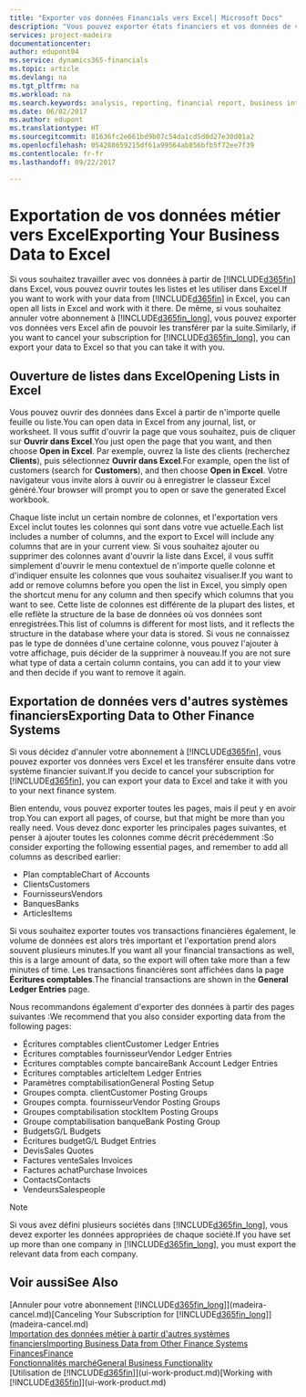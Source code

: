```yaml
---
title: "Exporter vos données Financials vers Excel| Microsoft Docs"
description: "Vous pouvez exporter états financiers et vos données de veille économique de Dynamics 365 for Financials vers Excel, ou ouvrir vos données Financials dans Excel."
services: project-madeira
documentationcenter: 
author: edupont04
ms.service: dynamics365-financials
ms.topic: article
ms.devlang: na
ms.tgt_pltfrm: na
ms.workload: na
ms.search.keywords: analysis, reporting, financial report, business intelligence, BI, Excel
ms.date: 06/02/2017
ms.author: edupont
ms.translationtype: HT
ms.sourcegitcommit: 81636fc2e661bd9b07c54da1cd5d0d27e30d01a2
ms.openlocfilehash: 054288659215df61a99564ab856bfb5f72ee7f39
ms.contentlocale: fr-fr
ms.lasthandoff: 09/22/2017

---
```

# <a name="exporting-your-business-data-to-excel"></a><span data-ttu-id="694bc-103">Exportation de vos données métier vers Excel</span><span class="sxs-lookup"><span data-stu-id="694bc-103">Exporting Your Business Data to Excel</span></span>
<span data-ttu-id="694bc-104">Si vous souhaitez travailler avec vos données à partir de [!INCLUDE[d365fin](includes/d365fin_md.md)] dans Excel, vous pouvez ouvrir toutes les listes et les utiliser dans Excel.</span><span class="sxs-lookup"><span data-stu-id="694bc-104">If you want to work with your data from [!INCLUDE[d365fin](includes/d365fin_md.md)] in Excel, you can open all lists in Excel and work with it there.</span></span> <span data-ttu-id="694bc-105">De même, si vous souhaitez annuler votre abonnement à [!INCLUDE[d365fin_long](includes/d365fin_long_md.md)], vous pouvez exporter vos données vers Excel afin de pouvoir les transférer par la suite.</span><span class="sxs-lookup"><span data-stu-id="694bc-105">Similarly, if you want to cancel your subscription for [!INCLUDE[d365fin_long](includes/d365fin_long_md.md)], you can export your data to Excel so that you can take it with you.</span></span>

## <a name="opening-lists-in-excel"></a><span data-ttu-id="694bc-106">Ouverture de listes dans Excel</span><span class="sxs-lookup"><span data-stu-id="694bc-106">Opening Lists in Excel</span></span>
<span data-ttu-id="694bc-107">Vous pouvez ouvrir des données dans Excel à partir de n'importe quelle feuille ou liste.</span><span class="sxs-lookup"><span data-stu-id="694bc-107">You can open data in Excel from any journal, list, or worksheet.</span></span> <span data-ttu-id="694bc-108">Il vous suffit d'ouvrir la page que vous souhaitez, puis de cliquer sur **Ouvrir dans Excel**.</span><span class="sxs-lookup"><span data-stu-id="694bc-108">You just open the page that you want, and then choose **Open in Excel**.</span></span> <span data-ttu-id="694bc-109">Par exemple, ouvrez la liste des clients (recherchez **Clients**), puis sélectionnez **Ouvrir dans Excel**.</span><span class="sxs-lookup"><span data-stu-id="694bc-109">For example, open the list of customers (search for **Customers**), and then choose **Open in Excel**.</span></span> <span data-ttu-id="694bc-110">Votre navigateur vous invite alors à ouvrir ou à enregistrer le classeur Excel généré.</span><span class="sxs-lookup"><span data-stu-id="694bc-110">Your browser will prompt you to open or save the generated Excel workbook.</span></span>  

<span data-ttu-id="694bc-111">Chaque liste inclut un certain nombre de colonnes, et l'exportation vers Excel inclut toutes les colonnes qui sont dans votre vue actuelle.</span><span class="sxs-lookup"><span data-stu-id="694bc-111">Each list includes a number of columns, and the export to Excel will include any columns that are in your current view.</span></span> <span data-ttu-id="694bc-112">Si vous souhaitez ajouter ou supprimer des colonnes avant d'ouvrir la liste dans Excel, il vous suffit simplement d'ouvrir le menu contextuel de n'importe quelle colonne et d'indiquer ensuite les colonnes que vous souhaitez visualiser.</span><span class="sxs-lookup"><span data-stu-id="694bc-112">If you want to add or remove columns before you open the list in Excel, you simply open the shortcut menu for any column and then specify which columns that you want to see.</span></span> <span data-ttu-id="694bc-113">Cette liste de colonnes est différente de la plupart des listes, et elle reflète la structure de la base de données où vos données sont enregistrées.</span><span class="sxs-lookup"><span data-stu-id="694bc-113">This list of columns is different for most lists, and it reflects the structure in the database where your data is stored.</span></span> <span data-ttu-id="694bc-114">Si vous ne connaissez pas le type de données d'une certaine colonne, vous pouvez l'ajouter à votre affichage, puis décider de la supprimer à nouveau.</span><span class="sxs-lookup"><span data-stu-id="694bc-114">If you are not sure what type of data a certain column contains, you can add it to your view and then decide if you want to remove it again.</span></span>  

## <a name="exporting-data-to-other-finance-systems"></a><span data-ttu-id="694bc-115">Exportation de données vers d'autres systèmes financiers</span><span class="sxs-lookup"><span data-stu-id="694bc-115">Exporting Data to Other Finance Systems</span></span>
<span data-ttu-id="694bc-116">Si vous décidez d'annuler votre abonnement à [!INCLUDE[d365fin](includes/d365fin_md.md)], vous pouvez exporter vos données vers Excel et les transférer ensuite dans votre système financier suivant.</span><span class="sxs-lookup"><span data-stu-id="694bc-116">If you decide to cancel your subscription for [!INCLUDE[d365fin](includes/d365fin_md.md)], you can export your data to Excel and take it with you to your next finance system.</span></span>  

<span data-ttu-id="694bc-117">Bien entendu, vous pouvez exporter toutes les pages, mais il peut y en avoir trop.</span><span class="sxs-lookup"><span data-stu-id="694bc-117">You can export all pages, of course, but that might be more than you really need.</span></span> <span data-ttu-id="694bc-118">Vous devez donc exporter les principales pages suivantes, et penser à ajouter toutes les colonnes comme décrit précédemment :</span><span class="sxs-lookup"><span data-stu-id="694bc-118">So consider exporting the following essential pages, and remember to add all columns as described earlier:</span></span>  

* <span data-ttu-id="694bc-119">Plan comptable</span><span class="sxs-lookup"><span data-stu-id="694bc-119">Chart of Accounts</span></span>  
* <span data-ttu-id="694bc-120">Clients</span><span class="sxs-lookup"><span data-stu-id="694bc-120">Customers</span></span>  
* <span data-ttu-id="694bc-121">Fournisseurs</span><span class="sxs-lookup"><span data-stu-id="694bc-121">Vendors</span></span>  
* <span data-ttu-id="694bc-122">Banques</span><span class="sxs-lookup"><span data-stu-id="694bc-122">Banks</span></span>  
* <span data-ttu-id="694bc-123">Articles</span><span class="sxs-lookup"><span data-stu-id="694bc-123">Items</span></span>  

<span data-ttu-id="694bc-124">Si vous souhaitez exporter toutes vos transactions financières également, le volume de données est alors très important et l'exportation prend alors souvent plusieurs minutes.</span><span class="sxs-lookup"><span data-stu-id="694bc-124">If you want all your financial transactions as well, this is a large amount of data, so the export will often take more than a few minutes of time.</span></span> <span data-ttu-id="694bc-125">Les transactions financières sont affichées dans la page **Écritures comptables**.</span><span class="sxs-lookup"><span data-stu-id="694bc-125">The financial transactions are shown in the **General Ledger Entries** page.</span></span>  

<span data-ttu-id="694bc-126">Nous recommandons également d'exporter des données à partir des pages suivantes :</span><span class="sxs-lookup"><span data-stu-id="694bc-126">We recommend that you also consider exporting data from the following pages:</span></span>  

* <span data-ttu-id="694bc-127">Écritures comptables client</span><span class="sxs-lookup"><span data-stu-id="694bc-127">Customer Ledger Entries</span></span>  
* <span data-ttu-id="694bc-128">Écritures comptables fournisseur</span><span class="sxs-lookup"><span data-stu-id="694bc-128">Vendor Ledger Entries</span></span>  
* <span data-ttu-id="694bc-129">Écritures comptables compte bancaire</span><span class="sxs-lookup"><span data-stu-id="694bc-129">Bank Account Ledger Entries</span></span>  
* <span data-ttu-id="694bc-130">Écritures comptables article</span><span class="sxs-lookup"><span data-stu-id="694bc-130">Item Ledger Entries</span></span>  
* <span data-ttu-id="694bc-131">Paramètres comptabilisation</span><span class="sxs-lookup"><span data-stu-id="694bc-131">General Posting Setup</span></span>  
* <span data-ttu-id="694bc-132">Groupes compta. client</span><span class="sxs-lookup"><span data-stu-id="694bc-132">Customer Posting Groups</span></span>  
* <span data-ttu-id="694bc-133">Groupes compta. fournisseur</span><span class="sxs-lookup"><span data-stu-id="694bc-133">Vendor Posting Groups</span></span>  
* <span data-ttu-id="694bc-134">Groupes comptabilisation stock</span><span class="sxs-lookup"><span data-stu-id="694bc-134">Item Posting Groups</span></span>  
* <span data-ttu-id="694bc-135">Groupe comptabilisation banque</span><span class="sxs-lookup"><span data-stu-id="694bc-135">Bank Posting Group</span></span>  
* <span data-ttu-id="694bc-136">Budgets</span><span class="sxs-lookup"><span data-stu-id="694bc-136">G/L Budgets</span></span>  
* <span data-ttu-id="694bc-137">Écritures budget</span><span class="sxs-lookup"><span data-stu-id="694bc-137">G/L Budget Entries</span></span>  
* <span data-ttu-id="694bc-138">Devis</span><span class="sxs-lookup"><span data-stu-id="694bc-138">Sales Quotes</span></span>  
* <span data-ttu-id="694bc-139">Factures vente</span><span class="sxs-lookup"><span data-stu-id="694bc-139">Sales Invoices</span></span>  
* <span data-ttu-id="694bc-140">Factures achat</span><span class="sxs-lookup"><span data-stu-id="694bc-140">Purchase Invoices</span></span>  
* <span data-ttu-id="694bc-141">Contacts</span><span class="sxs-lookup"><span data-stu-id="694bc-141">Contacts</span></span>  
* <span data-ttu-id="694bc-142">Vendeurs</span><span class="sxs-lookup"><span data-stu-id="694bc-142">Salespeople</span></span>  

> [!NOTE]  
>   <span data-ttu-id="694bc-143">Si vous avez défini plusieurs sociétés dans [!INCLUDE[d365fin_long](includes/d365fin_long_md.md)], vous devez exporter les données appropriées de chaque société.</span><span class="sxs-lookup"><span data-stu-id="694bc-143">If you have set up more than one company in [!INCLUDE[d365fin_long](includes/d365fin_long_md.md)], you must export the relevant data from each company.</span></span>

## <a name="see-also"></a><span data-ttu-id="694bc-144">Voir aussi</span><span class="sxs-lookup"><span data-stu-id="694bc-144">See Also</span></span>
<span data-ttu-id="694bc-145">[Annuler pour votre abonnement [!INCLUDE[d365fin_long](includes/d365fin_long_md.md)]](madeira-cancel.md)</span><span class="sxs-lookup"><span data-stu-id="694bc-145">[Canceling Your Subscription for [!INCLUDE[d365fin_long](includes/d365fin_long_md.md)]](madeira-cancel.md)</span></span>  
[<span data-ttu-id="694bc-146">Importation des données métier à partir d'autres systèmes financiers</span><span class="sxs-lookup"><span data-stu-id="694bc-146">Importing Business Data from Other Finance Systems</span></span>](upload-data.md)  
[<span data-ttu-id="694bc-147">Finances</span><span class="sxs-lookup"><span data-stu-id="694bc-147">Finance</span></span>](finance.md)  
[<span data-ttu-id="694bc-148">Fonctionnalités marché</span><span class="sxs-lookup"><span data-stu-id="694bc-148">General Business Functionality</span></span>](ui-across-business-areas.md)  
<span data-ttu-id="694bc-149">[Utilisation de [!INCLUDE[d365fin](includes/d365fin_md.md)]](ui-work-product.md)</span><span class="sxs-lookup"><span data-stu-id="694bc-149">[Working with [!INCLUDE[d365fin](includes/d365fin_md.md)]](ui-work-product.md)</span></span>  

